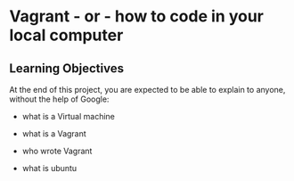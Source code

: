 # Vagrant - or - how to code in your local computer

## Learning Objectives

At the end of this project, you are expected to be able to explain to anyone, without the help of Google:

* what is a Virtual machine

* what is a Vagrant

* who wrote Vagrant

* what is ubuntu


